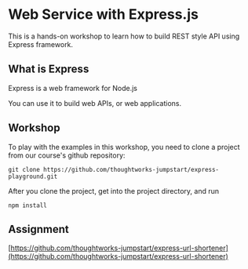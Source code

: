 # Web Service with Express.js

This is a hands-on workshop to learn how to build REST style API using Express framework.

## What is Express

Express is a web framework for Node.js

You can use it to build web APIs, or web applications.

## Workshop

To play with the examples in this workshop, you need to clone a project from our course's github repository:

```text
git clone https://github.com/thoughtworks-jumpstart/express-playground.git
```

After you clone the project, get into the project directory, and run

```text
npm install
```

## Assignment

[https://github.com/thoughtworks-jumpstart/express-url-shortener](https://github.com/thoughtworks-jumpstart/express-url-shortener)


